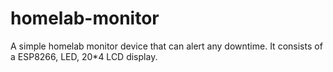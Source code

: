 # homelab-monitor

A simple homelab monitor device that can alert any downtime. 
It consists of a ESP8266, LED, 20*4 LCD display.